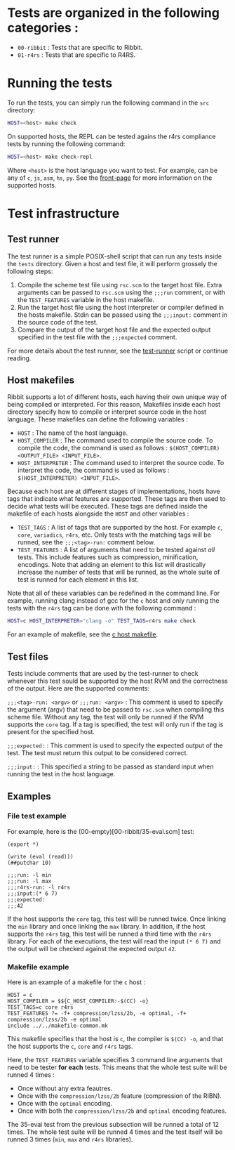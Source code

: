 # Tests are organized in the following categories :

- `00-ribbit` : Tests that are specific to Ribbit.
- `01-r4rs` : Tests that are specific to R4RS.

# Running the tests

To run the tests, you can simply run the following command in the `src` directory:

```bash
HOST=<host> make check
```

On supported hosts, the REPL can be tested agains the r4rs compliance tests by running the following command:

```bash
HOST=<host> make check-repl
```

Where `<host>` is the host language you want to test. For example, <host> can be any of `c`, `js`, `asm`, `hs`, `py`. See
the [front-page](../README.md) for more information on the supported hosts.

# Test infrastructure

## Test runner

The test runner is a simple POSIX-shell script that can run any tests inside the `tests` directory.
Given a host and test file, it will perform grossely the following steps:

1. Compile the scheme test file using `rsc.scm` to the target host file. Extra arguments can be passed to `rsc.scm` using the `;;;run` comment,
   or with the `TEST_FEATURES` variable in the host makefile.
2. Run the target host file using the host interpreter or compiler defined in the hosts makefile. Stdin can be passed using
   the `;;;input:` comment in the source code of the test.
3. Compare the output of the target host file and the expected output specified in the test file with the `;;;expected` comment.

For more details about the test runner, see the [test-runner](test-runner) script or continue reading.

## Host makefiles

Ribbit supports a lot of different hosts, each having their own unique way of being
compiled or interpreted. For this reason, Makefiles inside each host directory specify how
to compile or interpret source code in the host language. These makefiles can
define the following variables :

- `HOST` : The name of the host language.
- `HOST_COMPILER` : The command used to compile the source code. To compile the
   code, the command is used as follows : `$(HOST_COMPILER) <OUTPUT_FILE> <INPUT_FILE>`.
- `HOST_INTERPRETER` : The command used to interpret the source code. To interpret the
   code, the command is used as follows : `$(HOST_INTERPRETER) <INPUT_FILE>`.

Because each host are at different stages of implementations, hosts have
tags that indicate what features are supported. These tags are then used to decide what tests will be executed.
These tags are defined inside the makefile of each hosts alongside the `HOST` and other variables :

- `TEST_TAGS` : A list of tags that are supported by the host. For example `c`, `core`, `variadics`, `r4rs`, etc. Only
tests with the matching tags will be runned, see the `;;;<tag>-run:` comment below.
- `TEST_FEATURES` : A list of arguments that need to be tested against *all* tests.
This include features such as compression, minification, encodings. Note that adding an element to this list will
drastically increase the number of tests that will be runned, as the whole suite of test is runned for each element in this list.

Note that all of these variables can be redefined in the command line. For example, running clang instead of gcc for the `c` host
and only running the tests with the `r4rs` tag can be done with the following command :

```bash
HOST=c HOST_INTERPRETER="clang -o" TEST_TAGS=r4rs make check
```

For an example of makefile, see the [c host makefile](../hosts/c/Makefile).

## Test files

Tests include comments that are used by the test-runner to check whenever this test sould be supported by 
the host RVM and the correctness of the output. Here are the supported comments:

`;;;<tag>-run: <argv>` or `;;;run: <argv>` : This comment is used to specify the argument (argv) that need to be passed
to `rsc.scm` when compiling this scheme file. Without any tag, the test will only be runned if the RVM supports the
`core` tag. If a tag is specified, the test will only run if the tag is present for the specified host.

`;;;expected:` : This comment is used to specify the expected output of the test. The test must return
this output to be considered correct.

`;;;input:` : This specified a string to be passed as standard input when running the test in the host language.


## Examples

### File test example

For example, here is the (00-empty)[00-ribbit/35-eval.scm] test:

```
(export *)

(write (eval (read)))
(##putchar 10)

;;;run: -l min
;;;run: -l max
;;;r4rs-run: -l r4rs
;;;input:(* 6 7)
;;;expected:
;;;42
```

If the host supports the `core` tag, this test will be runned twice. Once linking the `min` library and once linking the 
`max` library. In addition, if the host supports the `r4rs` tag, this test will be runned a third time with the `r4rs` library.
For each of the executions, the test will read the input `(* 6 7)` and the output will be checked against the expected output `42`.

### Makefile example

Here is an example of a makefile for the `c` host :

```make
HOST = c
HOST_COMPILER = $${C_HOST_COMPILER:-$(CC) -o}
TEST_TAGS=c core r4rs
TEST_FEATURES ?= -f+ compression/lzss/2b, -e optimal, -f+ compression/lzss/2b -e optimal
include ../../makefile-common.mk
```

This makefile specifies that the host is `c`, the compiler is `$(CC) -o`, and that the host supports the `c`, `core` and `r4rs` tags.

Here, the `TEST_FEATURES` variable specifies 3 command line arguments that need to be tester **for each** tests.
This means that the whole test suite will be runned 4 times :
 - Once without any extra feautres.
 - Once with the `compression/lzss/2b` feature (compression of the RIBN).
 - Once with the `optimal` encoding.
 - Once with both the `compression/lzss/2b` and `optimal` encoding features.

The 35-eval test from the previous subsection will be runned a total of 12 times. The whole test 
suite will be runned 4 times and the test itself will be runned 3 times (`min`, `max` and `r4rs` libraries).
